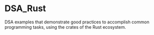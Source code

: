 # DSA_Rust
DSA examples that demonstrate good practices to accomplish common programming tasks, using the crates of the Rust ecosystem.
